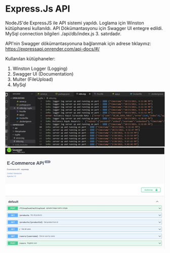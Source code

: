 # Express.Js API

NodeJS'de ExpressJS ile API sistemi yapıldı. Loglama için Winston kütüphanesi kullanıldı. API Dökümantasyonu için Swagger UI entegre edildi.
MySql connection bilgileri ./api/db/index.js 3. satırdadır.



API'nin Swagger dökümantasyonuna bağlanmak için adrese tıklayınız: https://expressapi.onrender.com/api-docs/#/

Kullanılan kütüphaneler:
1) Winston Logger (Logging)
2) Swagger UI (Documentation)
3) Multer (FileUpload)
4) MySql


![Logger.txt](./uploads/logger.jpg)
![Swagger UI](./uploads/swagger.jpg)
